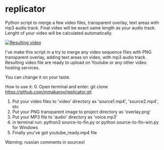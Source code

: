 # replicator
Python script to merge a few video files, transparent overlay, text areas with mp3 audio track. Final video will be exact same length as your audio track. Lenght of your video will be calculated automatically.

[![Resulting video](http://img.youtube.com/vi/4Uu1hS3-eQM/0.jpg)](http://www.youtube.com/watch?v=4Uu1hS3-eQM "Replicator script example video")

I've make this script in a try to merge any video sequence files with PNG transparent overlay, adding text areas on video, with mp3 audio track. Resulting video file are ready to upload on Youtube or any other video hosting services.

You can change it on your taste.

How to use it:
0. Open terminal and enter: git clone https://github.com/mmakarov/replicator.git
1. Put your video files to 'video' directory as 'source1.mp4', 'source2.mp4', etc
2. Put your PNG transparent image to project directory as 'overlay.png'
3. Put your MP3 file to 'audio' directory as 'voice.mp3'
4. in terminal run: python3 source-to-fin.py
	or python source-to-fin-win.py for Windows
7. Finally you've got youtube_ready.mp4 file

Warning: russian comments in sources!
